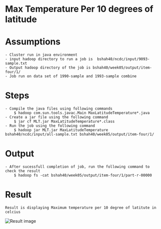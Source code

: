 # Max Temperature Per 10 degrees of latitude

# Assumptions

    - Cluster run in java environment
    - input hadoop directory to run a job is  bshah40/ncdc/input/9093-sample.txt
    - Output hadoop directory of the job is bshah40/week05/output/item-four/1/
    - Job run on data set of 1990-sample and 1993-sample combine
    
    
# Steps

    - Compile the java files using following commands
        $ hadoop com.sun.tools.javac.Main MaxLatitudeTemperature*.java
    - Create a jar file using the following command
        $ jar cf MLT.jar MaxLatitudeTemperature*.class
    - Run the job using the following command
        $ hadoop jar MLT.jar MaxLatitudeTemperature bshah40/ncdc/input/all-sample.txt bshah40/week05/output/item-four/1/

# Output
    - After sucessfull completion of job, run the following command to check the result
        $ hadoop fs -cat bshah40/week05/output/item-four/1/part-r-00000
        
# Result

    Result is displaying Maximum temperature per 10 degree of latitute in celcius
    
![Result image](https://github.com/illinoistech-itm/bshah40/blob/master/ITMD-521/Week-05/item-four_new/1.png)


